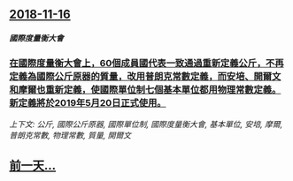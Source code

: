 ## [2018-11-16](/news/2018/11/16/index.md)

##### 國際度量衡大會
### [在國際度量衡大會上，60個成員國代表一致通過重新定義公斤，不再定義為國際公斤原器的質量，改用普朗克常數定義，而安培、開爾文和摩爾也重新定義，使國際單位制七個基本單位都用物理常數定義。新定義將於2019年5月20日正式使用。 ](/news/2018/11/16/在國際度量衡大會上-60個成員國代表一致通過重新定義公斤-不再定義為國際公斤原器的質量-改用普朗克常數定義-而安培-開爾.md)
_上下文: 公斤, 國際公斤原器, 國際單位制, 國際度量衡大會, 基本單位, 安培, 摩爾, 普朗克常數, 物理常數, 質量, 開爾文_

## [前一天...](/news/2018/11/14/index.md)

